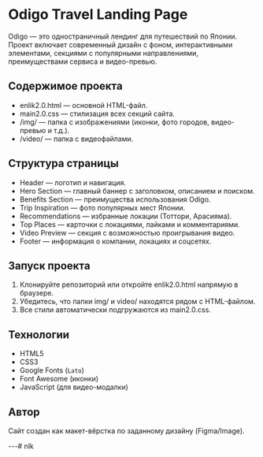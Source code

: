 # Odigo Travel Landing Page

Odigo — это одностраничный лендинг для путешествий по Японии. Проект включает современный дизайн с фоном, интерактивными элементами, секциями с популярными направлениями, преимуществами сервиса и видео-превью.

## Содержимое проекта

- enlik2.0.html — основной HTML-файл.
- main2.0.css — стилизация всех секций сайта.
- /img/ — папка с изображениями (иконки, фото городов, видео-превью и т.д.).
- /video/ — папка с видеофайлами.

## Структура страницы

- Header — логотип и навигация.
- Hero Section — главный баннер с заголовком, описанием и поиском.
- Benefits Section — преимущества использования Odigo.
- Trip Inspiration — фото популярных мест Японии.
- Recommendations — избранные локации (Тоттори, Арасияма).
- Top Places — карточки с локациями, лайками и комментариями.
- Video Preview — секция с возможностью проигрывания видео.
- Footer — информация о компании, локациях и соцсетях.

## Запуск проекта

1. Клонируйте репозиторий или откройте enlik2.0.html напрямую в браузере.
2. Убедитесь, что папки img/ и video/ находятся рядом с HTML-файлом.
3. Все стили автоматически подгружаются из main2.0.css.

## Технологии

- HTML5
- CSS3
- Google Fonts (`Lato`)
- Font Awesome (иконки)
- JavaScript (для видео-модалки)

## Автор

Сайт создан как макет-вёрстка по заданному дизайну (Figma/Image).

---#   n l k  
 
